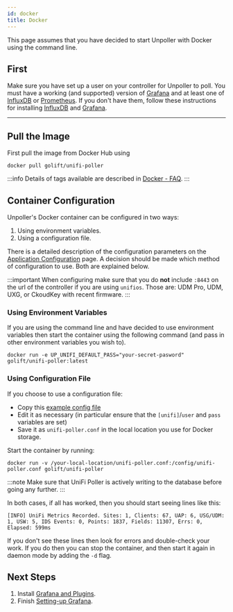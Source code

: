 ```yaml
---
id: docker
title: Docker
---
```


This page assumes that you have decided to start Unpoller with Docker using the command line.

## First

Make sure you have set up a user on your controller for Unpoller to poll. You must have
a working (and supported) version of [Grafana](../dependencies/grafana) and at
least one of [InfluxDB](../dependencies/influxDB) or [Prometheus](../dependencies/prometheus).
If you don't have them, follow these instructions for installing
[InfluxDB](../dependencies/influxdb) and [Grafana](../dependencies/grafana).

---

## Pull the Image

First pull the image from Docker Hub using

```shell
docker pull golift/unifi-poller
```

:::info
Details of tags available are described in [Docker - FAQ](../help/docker_faq).
:::

## Container Configuration

Unpoller's Docker container can be configured in two ways:

1. Using environment variables.
1. Using a configuration file.

There is a detailed description of the configuration parameters on the
[Application Configuration](../install/configuration) page.
A decision should be made which method of configuration to use. Both are explained below.

:::important
When configuring make sure that you do **not** include `:8443` on the url of the controller
if you are using `unifios`. Those are: UDM Pro, UDM, UXG, or CkoudKey with recent firmware.
:::

### Using Environment Variables

If you are using the command line and have decided to use environment variables then start the
container using the following command (and pass in other environment variables you wish to).

```shell
docker run -e UP_UNIFI_DEFAULT_PASS="your-secret-pasword"  golift/unifi-poller:latest
```

### Using Configuration File

If you choose to use a configuration file:

- Copy this [example config file](https://github.com/unifi-poller/unifi-poller/blob/master/examples/up.conf.example)
- Edit it as necessary (in particular ensure that the `[unifi]`/`user` and `pass` variables are set)
- Save it as `unifi-poller.conf` in the local location you use for Docker storage.

Start the container by running:

```shell
docker run -v /your-local-location/unifi-poller.conf:/config/unifi-poller.conf golift/unifi-poller
```

:::note
Make sure that UniFi Poller is actively writing to the database before going any further.
:::

In both cases, if all has worked, then you should start seeing lines like this:

```none
[INFO] UniFi Metrics Recorded. Sites: 1, Clients: 67, UAP: 6, USG/UDM: 1, USW: 5, IDS Events: 0, Points: 1837, Fields: 11307, Errs: 0, Elapsed: 599ms
```

If you don't see these lines then look for errors and double-check your work.
If you do then you can stop the container, and then start it again in daemon mode by adding the `-d` flag.

## Next Steps

1. Install [Grafana and Plugins](../dependencies/grafana.md).
1. Finish [Setting-up Grafana](../install/grafana).
